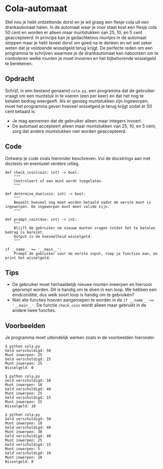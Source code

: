 # Cola-automaat

Stel nou je hebt ontzettende dorst en je wil graag een flesje cola uit een drankautomaat halen.
In de automaat waar je voor staat kost een flesje cola 50 cent en worden er alleen maar muntstukken van 25, 10, en 5 cent geaccepteerd.
In principe kan je gedachteloos muntjes in de automaat stoppen maar je hebt teveel dorst om goed na te denken en wil wel zeker weten dat je voldoende wisselgeld terug krijgt.
De perfecte reden om een programma te schrijven waarmee je de drankautomaat kan nabootsen om te controleren welke munten je moet invoeren en het bijbehorende wisselgeld te berekenen.

## Opdracht

Schrijf, in een bestand genaamd `cola.py`, een programma dat de gebruiker vraagt om een muntstuk in te voeren (een per keer) en dat het nog te betalen bedrag weergeeft.
Als er genoeg muntstukken zijn ingeworpen, moet het programma geven hoeveel wisselgeld je terug krijgt zodat er 50 cent betaald is.

* Je mag aannemen dat de gebruiker alleen maar integers invoert.
* De automaat accepteert alleen maar muntstukken van 25, 10, en 5 cent, zorg dat andere muntstukken niet worden geaccepteerd.


## Code

Ontwerp je code zoals hieronder beschreven. Vul de docstrings aan met doctests en eventueel verdere uitleg.


    def check_coin(coin: int) -> bool:
        """
        Controleert of een munt wordt toegelaten.
        """

    def determine_due(coin: int) -> bool:
        """
        Bepaalt hoeveel nog moet worden betaald nadat de eerste munt is ingeworpen. De ingeworpen munt moet valide zijn.
        """

    def prompt_coin(due: int) -> int:
        """
        Blijft de gebruiker om nieuwe munten vragen totdat het te betalen bedrag is bereikt.
        Output is de hoeveelheid wisselgeld.
        """

    if __name__ == '__main__':
        Prompt de gebruiker voor de eerste input, roep je functies aan, en print het wisselgeld.

## Tips

* De gebruiker moet herhaaldelijk nieuwe munten inwerpen en hiervoor geprompt worden. Dit is handig om te doen in een loop. We hebben een eindconditie, dus welk soort loop is handig om te gebruiken?
* Niet alle functies hoeven aangeroepen te worden in de `if __name__ == '__main__'`. De functie `check_coin` wordt alleen maar gebruikt in de andere twee functies.


## Voorbeelden

Je programma moet uiteindelijk werken zoals in de voorbeelden hieronder.

    $ python cola.py
    Geld verschuldigd: 50
    Munt inwerpen: 25
    Geld verschuldigd: 25
    Munt inwerpen: 25
    Wisselgeld: 0

    $ python cola.py
    Geld verschuldigd: 50
    Munt inwerpen: 10
    Geld verschuldigd: 40
    Munt inwerpen: 25
    Geld verschuldigd: 15
    Munt inwerpen: 25
    Wisselgeld: 10

    $ python cola.py
    Geld verschuldigd: 50
    Munt inwerpen: 10
    Geld verschuldigd: 40
    Munt inwerpen: 30
    Geld verschuldigd: 40
    Munt inwerpen: 25
    Geld verschuldigd: 15
    Munt inwerpen: 5
    Geld verschuldigd: 10
    Munt inwerpen: 10
    Wisselgeld: 0
